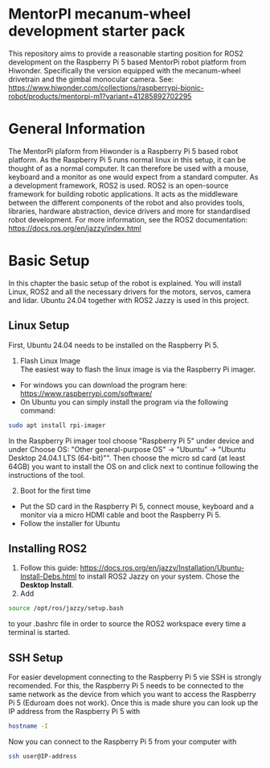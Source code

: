 # MentorPI mecanum-wheel development starter pack
This repository aims to provide a reasonable starting position for ROS2 development on the Raspberry Pi 5 based MentorPi robot platform from Hiwonder. Specifically the version equipped with the mecanum-wheel drivetrain and the gimbal monocular camera. See: https://www.hiwonder.com/collections/raspberrypi-bionic-robot/products/mentorpi-m1?variant=41285892702295

# General Information
The MentorPi plaform from Hiwonder is a Raspberry Pi 5 based robot platform. As the Raspberry Pi 5 runs normal linux in this setup, it can be thought of as a normal computer. It can therefore be used with a mouse, keyboard and a monitor as one would expect from a standard computer.
As a development framework, ROS2 is used. ROS2 is an open-source framework for building robotic applications. It acts as the middleware between the different components of the robot and also provides tools, libraries, hardware abstraction, device drivers and more for standardised robot development.
For more information, see the ROS2 documentation: https://docs.ros.org/en/jazzy/index.html

# Basic Setup
In this chapter the basic setup of the robot is explained. You will install Linux, ROS2 and all the necessary drivers for the motors, servos, camera and lidar.
Ubuntu 24.04 together with ROS2 Jazzy is used in this project.

## Linux Setup
First, Ubuntu 24.04 needs to be installed on the Raspberry Pi 5.

1. Flash Linux Image  
The easiest way to flash the linux image is via the Raspberry Pi imager.
* For windows you can download the program here: https://www.raspberrypi.com/software/
* On Ubuntu you can simply install the program via the following command:
```bash
sudo apt install rpi-imager
```
In the Raspberry Pi imager tool choose "Raspberry Pi 5" under device and under Choose OS: "Other general-purpose OS" -> "Ubuntu" -> "Ubuntu Desktop 24.04.1 LTS (64-bit)"". Then choose the micro sd card (at least 64GB) you want to install the OS on and click next to continue following the instructions of the tool.

2. Boot for the first time
* Put the SD card in the Raspberry Pi 5, connect mouse, keyboard and a monitor via a micro HDMI cable and boot the Raspberry Pi 5.
* Follow the installer for Ubuntu

## Installing ROS2
1. Follow this guide: https://docs.ros.org/en/jazzy/Installation/Ubuntu-Install-Debs.html to install ROS2 Jazzy on your system. Chose the **Desktop Install**. 
2. Add 
```bash
source /opt/ros/jazzy/setup.bash
```
to your .bashrc file in order to source the ROS2 workspace every time a terminal is started.

## SSH Setup
For easier development connecting to the Raspberry Pi 5 vie SSH is strongly recomended. For this, the Raspberry Pi 5 needs to be connected to the same network as the device from which you want to access the Raspberry Pi 5 (Eduroam does not work). Once this is made shure you can look up the IP address from the Raspberry Pi 5 with
```bash
hostname -I
```
Now you can connect to the Raspberry Pi 5 from your computer with
```bash
ssh user@IP-address
```
